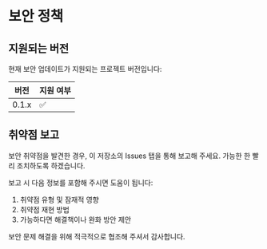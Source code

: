 # 보안 정책

## 지원되는 버전

현재 보안 업데이트가 지원되는 프로젝트 버전입니다:

| 버전 | 지원 여부          |
| ------- | ------------------ |
| 0.1.x   | :white_check_mark: |

## 취약점 보고

보안 취약점을 발견한 경우, 이 저장소의 Issues 탭을 통해 보고해 주세요. 가능한 한 빨리 조치하도록 하겠습니다.

보고 시 다음 정보를 포함해 주시면 도움이 됩니다:

1. 취약점 유형 및 잠재적 영향
2. 취약점 재현 방법
3. 가능하다면 해결책이나 완화 방안 제안

보안 문제 해결을 위해 적극적으로 협조해 주셔서 감사합니다.

